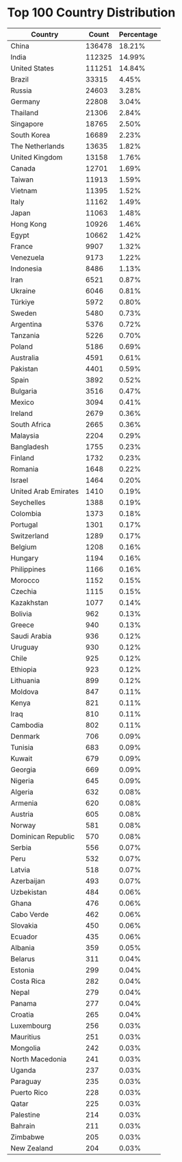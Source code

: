 # Top 100 Country Distribution
| Country | Count | Percentage |
|----|----|----|
| China | 136478 | 18.21% |
| India | 112325 | 14.99% |
| United States | 111251 | 14.84% |
| Brazil | 33315 | 4.45% |
| Russia | 24603 | 3.28% |
| Germany | 22808 | 3.04% |
| Thailand | 21306 | 2.84% |
| Singapore | 18765 | 2.50% |
| South Korea | 16689 | 2.23% |
| The Netherlands | 13635 | 1.82% |
| United Kingdom | 13158 | 1.76% |
| Canada | 12701 | 1.69% |
| Taiwan | 11913 | 1.59% |
| Vietnam | 11395 | 1.52% |
| Italy | 11162 | 1.49% |
| Japan | 11063 | 1.48% |
| Hong Kong | 10926 | 1.46% |
| Egypt | 10662 | 1.42% |
| France | 9907 | 1.32% |
| Venezuela | 9173 | 1.22% |
| Indonesia | 8486 | 1.13% |
| Iran | 6521 | 0.87% |
| Ukraine | 6046 | 0.81% |
| Türkiye | 5972 | 0.80% |
| Sweden | 5480 | 0.73% |
| Argentina | 5376 | 0.72% |
| Tanzania | 5226 | 0.70% |
| Poland | 5186 | 0.69% |
| Australia | 4591 | 0.61% |
| Pakistan | 4401 | 0.59% |
| Spain | 3892 | 0.52% |
| Bulgaria | 3516 | 0.47% |
| Mexico | 3094 | 0.41% |
| Ireland | 2679 | 0.36% |
| South Africa | 2665 | 0.36% |
| Malaysia | 2204 | 0.29% |
| Bangladesh | 1755 | 0.23% |
| Finland | 1732 | 0.23% |
| Romania | 1648 | 0.22% |
| Israel | 1464 | 0.20% |
| United Arab Emirates | 1410 | 0.19% |
| Seychelles | 1388 | 0.19% |
| Colombia | 1373 | 0.18% |
| Portugal | 1301 | 0.17% |
| Switzerland | 1289 | 0.17% |
| Belgium | 1208 | 0.16% |
| Hungary | 1194 | 0.16% |
| Philippines | 1166 | 0.16% |
| Morocco | 1152 | 0.15% |
| Czechia | 1115 | 0.15% |
| Kazakhstan | 1077 | 0.14% |
| Bolivia | 962 | 0.13% |
| Greece | 940 | 0.13% |
| Saudi Arabia | 936 | 0.12% |
| Uruguay | 930 | 0.12% |
| Chile | 925 | 0.12% |
| Ethiopia | 923 | 0.12% |
| Lithuania | 899 | 0.12% |
| Moldova | 847 | 0.11% |
| Kenya | 821 | 0.11% |
| Iraq | 810 | 0.11% |
| Cambodia | 802 | 0.11% |
| Denmark | 706 | 0.09% |
| Tunisia | 683 | 0.09% |
| Kuwait | 679 | 0.09% |
| Georgia | 669 | 0.09% |
| Nigeria | 645 | 0.09% |
| Algeria | 632 | 0.08% |
| Armenia | 620 | 0.08% |
| Austria | 605 | 0.08% |
| Norway | 581 | 0.08% |
| Dominican Republic | 570 | 0.08% |
| Serbia | 556 | 0.07% |
| Peru | 532 | 0.07% |
| Latvia | 518 | 0.07% |
| Azerbaijan | 493 | 0.07% |
| Uzbekistan | 484 | 0.06% |
| Ghana | 476 | 0.06% |
| Cabo Verde | 462 | 0.06% |
| Slovakia | 450 | 0.06% |
| Ecuador | 435 | 0.06% |
| Albania | 359 | 0.05% |
| Belarus | 311 | 0.04% |
| Estonia | 299 | 0.04% |
| Costa Rica | 282 | 0.04% |
| Nepal | 279 | 0.04% |
| Panama | 277 | 0.04% |
| Croatia | 265 | 0.04% |
| Luxembourg | 256 | 0.03% |
| Mauritius | 251 | 0.03% |
| Mongolia | 242 | 0.03% |
| North Macedonia | 241 | 0.03% |
| Uganda | 237 | 0.03% |
| Paraguay | 235 | 0.03% |
| Puerto Rico | 228 | 0.03% |
| Qatar | 225 | 0.03% |
| Palestine | 214 | 0.03% |
| Bahrain | 211 | 0.03% |
| Zimbabwe | 205 | 0.03% |
| New Zealand | 204 | 0.03% |
